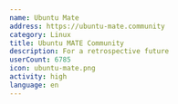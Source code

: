```yaml
---
name: Ubuntu Mate
address: https://ubuntu-mate.community
category: Linux
title: Ubuntu MATE Community
description: For a retrospective future
userCount: 6785
icon: ubuntu-mate.png
activity: high
language: en
---
```

